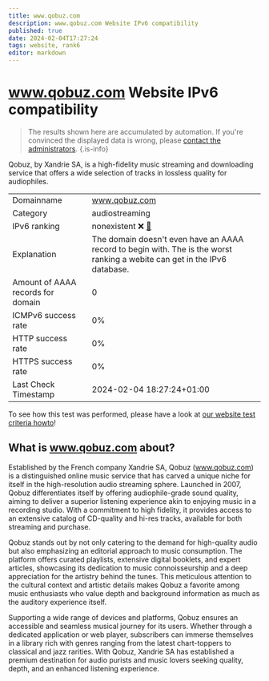 ```yaml
---
title: www.qobuz.com
description: www.qobuz.com Website IPv6 compatibility
published: true
date: 2024-02-04T17:27:24
tags: website, rank6
editor: markdown
---
```


# www.qobuz.com Website IPv6 compatibility

> The results shown here are accumulated by automation. If you're convinced the displayed data is wrong, please [contact the administrators](/howto/chat). 
{.is-info}

Qobuz, by Xandrie SA, is a high-fidelity music streaming and downloading service that offers a wide selection of tracks in lossless quality for audiophiles.


|   |   |
| - | - |
| Domainname | www.qobuz.com
| Category | audiostreaming |
| IPv6 ranking | nonexistent :x: [🔗](/howto/ranking) |
| Explanation | The domain doesn't even have an AAAA record to begin with. The is the worst ranking a webite can get in the IPv6 database. |
| Amount of AAAA records for domain | 0 |
| ICMPv6 success rate | 0%|
| HTTP success rate | 0% |
| HTTPS success rate | 0% |
| Last Check Timestamp | 2024-02-04 18:27:24+01:00 |

To see how this test was performed, please have a look at [our website test criteria howto](/howto/testcriteria/website)!


## What is www.qobuz.com about?
Established by the French company Xandrie SA, Qobuz (www.qobuz.com) is a distinguished online music service that has carved a unique niche for itself in the high-resolution audio streaming sphere. Launched in 2007, Qobuz differentiates itself by offering audiophile-grade sound quality, aiming to deliver a superior listening experience akin to enjoying music in a recording studio. With a commitment to high fidelity, it provides access to an extensive catalog of CD-quality and hi-res tracks, available for both streaming and purchase.

Qobuz stands out by not only catering to the demand for high-quality audio but also emphasizing an editorial approach to music consumption. The platform offers curated playlists, extensive digital booklets, and expert articles, showcasing its dedication to music connoisseurship and a deep appreciation for the artistry behind the tunes. This meticulous attention to the cultural context and artistic details makes Qobuz a favorite among music enthusiasts who value depth and background information as much as the auditory experience itself.

Supporting a wide range of devices and platforms, Qobuz ensures an accessible and seamless musical journey for its users. Whether through a dedicated application or web player, subscribers can immerse themselves in a library rich with genres ranging from the latest chart-toppers to classical and jazz rarities. With Qobuz, Xandrie SA has established a premium destination for audio purists and music lovers seeking quality, depth, and an enhanced listening experience.


